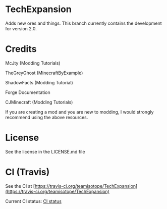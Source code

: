 # TechExpansion
Adds new ores and things. This branch currently contains the development for version 2.0.

# Credits
McJty (Modding Tutorials)

TheGreyGhost (MinecraftByExample)

ShadowFacts (Modding Tutorial)

Forge Documentation

CJMinecraft (Modding Tutorials)

If you are creating a mod and you are new to modding, I would strongly recommend using the above resources.

# License

See the license in the LICENSE.md file

# CI (Travis)

See the CI at [https://travis-ci.org/teamisotope/TechExpansion](https://travis-ci.org/teamisotope/TechExpansion)

Current CI status: [CI status](https://api.travis-ci.org/teamisotope/TechExpansion.svg?branch=mc1.10 "CI status")
